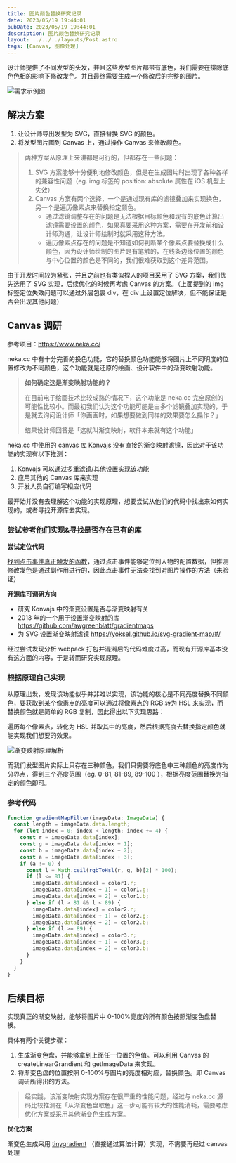 ```yaml
---
title: 图片颜色替换研究记录
date: 2023/05/19 19:44:01
pubDate: 2023/05/19 19:44:01
description: 图片颜色替换研究记录
layout: ../../../layouts/Post.astro
tags: [Canvas, 图像处理]
---
```


设计师提供了不同发型的头发，并且这些发型图片都带有底色，我们需要在排除底色色相的影响下修改发色。并且最终需要生成一个修改后的完整的图片。

![需求示例图](https://cdn.jsdelivr.net/gh/qiyuor2/blog-image/img/2023061902.png)

## 解决方案

1. 让设计师导出发型为 SVG，直接替换 SVG 的颜色。
2. 将发型图片画到 Canvas 上，通过操作 Canvas 来修改颜色。

> 两种方案从原理上来讲都是可行的，但都存在一些问题：
>
> 1. SVG 方案能够十分便利地修改颜色，但是在生成图片时出现了各种各样的兼容性问题（eg. img 标签的 position: absolute 属性在 iOS 机型上失效）
> 2. Canvas 方案有两个选择，一个是通过现有库的滤镜叠加来实现换色，另一个是遍历像素点来替换指定颜色。
>    - 通过滤镜调整存在的问题是无法根据目标颜色和现有的底色计算出滤镜需要设置的颜色，如果真要采用这种方案，需要在开发前和设计师沟通，让设计师绘制时就采用这种方法。
>    - 遍历像素点存在的问题是不知道如何判断某个像素点要替换成什么颜色，因为设计师绘制的图片是有笔触的，在线条边缘位置的颜色与中心位置的颜色是不同的，我们很难获取到这个差异范围。

由于开发时间较为紧张，并且之前也有类似捏人的项目采用了 SVG 方案，我们优先选用了 SVG 实现，后续优化的时候再考虑 Canvas 的方案。（上面提到的 img 标签定位失效问题可以通过外层包裹 div，在 div 上设置定位解决，但不能保证是否会出现其他问题）

## Canvas 调研

参考项目：https://www.neka.cc/

neka.cc 中有十分完善的换色功能，它的替换颜色功能能够将图片上不同明度的位置修改为不同颜色，这个功能就是还原的绘画、设计软件中的渐变映射功能。

> **如何确定这是渐变映射功能的？**
>
> 在目前电子绘画技术比较成熟的情况下，这个功能是 neka.cc 完全原创的可能性比较小。而最初我们认为这个功能可能是由多个滤镜叠加实现的，于是就去询问设计师「你画画时，如果想要做到同样的效果要怎么操作？」
>
> 结果设计师回答是「这就叫渐变映射，软件本来就有这个功能」

neka.cc 中使用的 canvas 库 Konvajs 没有直接的渐变映射滤镜，因此对于该功能的实现有以下推测：

1. Konvajs 可以通过多重滤镜/其他设置实现该功能
2. 应用其他的 Canvas 库来实现
3. 开发人员自行编写相应代码

最开始并没有去理解这个功能的实现原理，想要尝试从他们的代码中找出来如何实现的，或者寻找开源库去实现。

### 尝试参考他们实现&寻找是否存在已有的库

**尝试定位代码**

[找到点击事件真正触发的函数](https://xiaogenban1993.github.io/20.11/web_%E6%89%BE%E5%88%B0%E7%82%B9%E5%87%BB%E4%BA%8B%E4%BB%B6%E7%9C%9F%E6%AD%A3%E8%A7%A6%E5%8F%91%E7%9A%84%E5%87%BD%E6%95%B0.html)，通过点击事件能够定位到人物的配置数据，但推测修改发色是通过副作用进行的，因此点击事件无法查找到对图片操作的方法（未验证）

**开源库可调研方向**

- 研究 Konvajs 中的渐变设置是否与渐变映射有关
- 2013 年的一个用于设置渐变映射的库 https://github.com/awgreenblatt/gradientmaps
- 为 SVG 设置渐变映射滤镜 https://yoksel.github.io/svg-gradient-map/#/

经过尝试发现分析 webpack 打包并混淆后的代码难度过高，而现有开源库基本没有这方面的内容，于是转而研究实现原理。

### 根据原理自己实现

从原理出发，发现该功能似乎并非难以实现，该功能的核心是不同亮度替换不同颜色，要获取到某个像素点的亮度可以通过将像素点的 RGB 转为 HSL 来实现，而替换颜色就是简单的 RGB 复制，因此得出以下实现思路：

遍历每个像素点，转化为 HSL 并取其中的亮度，然后根据亮度去替换指定颜色就能实现我们想要的效果。

![渐变映射原理解析](https://cdn.jsdelivr.net/gh/qiyuor2/blog-image/img/2023061901.png)

而我们发型图片实际上只存在三种颜色，我们只需要将底色中三种颜色的亮度作为分界点，得到三个亮度范围（eg. 0-81, 81-89, 89-100 ），根据亮度范围替换为指定的颜色即可。

### 参考代码

```jsx
function gradientMapFilter(imageData: ImageData) {
  const length = imageData.data.length;
  for (let index = 0; index < length; index += 4) {
    const r = imageData.data[index];
    const g = imageData.data[index + 1];
    const b = imageData.data[index + 2];
    const a = imageData.data[index + 3];
    if (a != 0) {
      const l = Math.ceil(rgbToHsl(r, g, b)[2] * 100);
      if (l <= 81) {
        imageData.data[index] = color1.r;
        imageData.data[index + 1] = color1.g;
        imageData.data[index + 2] = color1.b;
      } else if (l > 81 && l < 89) {
        imageData.data[index] = color2.r;
        imageData.data[index + 1] = color2.g;
        imageData.data[index + 2] = color2.b;
      } else if (l >= 89) {
        imageData.data[index] = color3.r;
        imageData.data[index + 1] = color3.g;
        imageData.data[index + 2] = color3.b;
      }
    }
  }
}
```

## 后续目标

实现真正的渐变映射，能够将图片中 0-100%亮度的所有颜色按照渐变色盘替换。

具体有两个关键步骤：

1. 生成渐变色盘，并能够拿到上面任一位置的色值。可以利用 Canvas 的 createLinearGrandient 和 getImageData 来实现。
2. 将渐变色盘的位置按照 0-100%与图片的亮度相对应，替换颜色。即 Canvas 调研所得出的方法。

> 经实践，该渐变映射实现方案存在很严重的性能问题，经过与 neka.cc 源码比较推测在「从渐变色盘取色」这一步可能有较大的性能消耗，需要考虑优化方案或采用其他渐变色生成方案。

**优化方案**

渐变色生成采用 [tinygradient](https://www.npmjs.com/package/tinygradient) （直接通过算法计算）实现，不需要再经过 canvas 处理
